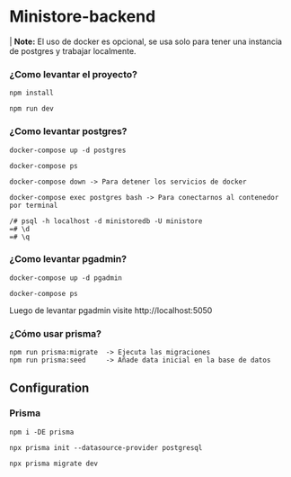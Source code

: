# Ministore-backend

| **Note:** El uso de docker es opcional, se usa solo para tener una instancia de postgres y trabajar localmente.

### ¿Como levantar el proyecto?

```
npm install

npm run dev
```

### ¿Como levantar postgres?

```
docker-compose up -d postgres

docker-compose ps

docker-compose down -> Para detener los servicios de docker

docker-compose exec postgres bash -> Para conectarnos al contenedor por terminal

/# psql -h localhost -d ministoredb -U ministore
=# \d
=# \q
```

### ¿Como levantar pgadmin?

```
docker-compose up -d pgadmin

docker-compose ps
```

Luego de levantar pgadmin visite http://localhost:5050

### ¿Cómo usar prisma?

```
npm run prisma:migrate  -> Ejecuta las migraciones
npm run prisma:seed     -> Añade data inicial en la base de datos
```

## Configuration

### Prisma

```
npm i -DE prisma

npx prisma init --datasource-provider postgresql

npx prisma migrate dev
```
